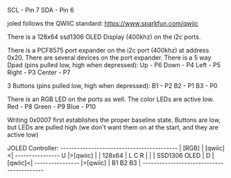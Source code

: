 SCL - Pin 7
SDA - Pin 6

joled follows the QWIIC standard: https://www.sparkfun.com/qwiic

There is a 128x64 ssd1306 OLED Display (400khz) on the i2c ports.

There is a PCF8575 port expander on the i2c port (400khz) at address 0x20. There are several devices on the port expander.
There is a 5 way Dpad (pins pulled low, high when depressed):
Up - P6
Down - P4
Left - P5
Right - P3
Center - P7

3 Buttons (pins pulled low, high when depressed):
B1 - P2
B2 - P1
B3 - P0

There is an RGB LED on the ports as well. The color LEDs are active low.
Red - P8
Green - P9
Blue - P10

Writing 0x0007 first establishes the proper baseline state. Buttons are low, but LEDs are pulled high (we don't want them on at the start, and they are active low)


JOLED Controller:
        ------------------------------------------
        |                              [RGB]     |
[qwiic]<|    ----------------        U           |>[qwiic]
        |    |    128x64    |     L  C  R        |
        |    | SSD1306 OLED |        D           |
[qwiic]<|    ----------------                    |>[qwiic]
        |                       B1   B2  B3      |
        ------------------------------------------

